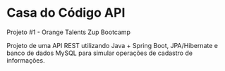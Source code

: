 # Casa do Código API

Projeto #1 - Orange Talents Zup Bootcamp

Projeto de uma API REST utilizando Java + Spring Boot, JPA/Hibernate e banco de dados MySQL para simular operações de cadastro de informações.

